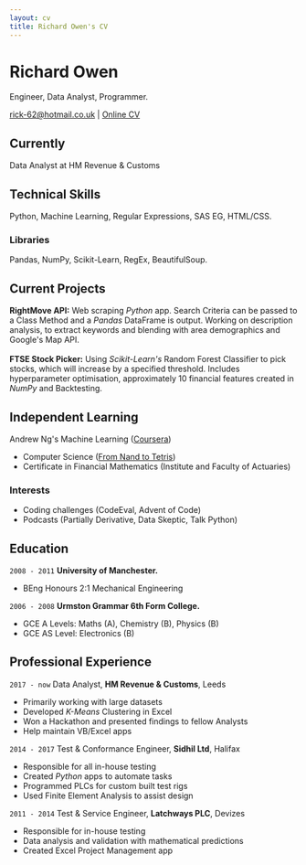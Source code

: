 ```yaml
---
layout: cv
title: Richard Owen's CV
---
```

# Richard Owen
Engineer, Data Analyst, Programmer.

<div id="webaddress">
<a href="rick-62@hotmail.co.uk">rick-62@hotmail.co.uk</a>
  | <a href="https://rick-62.github.io/markdown-cv/">Online CV</a>
</div>


## Currently

Data Analyst at HM Revenue & Customs

## Technical Skills

Python, Machine Learning, Regular Expressions, SAS EG, HTML/CSS.

### Libraries

Pandas, NumPy, Scikit-Learn, RegEx, BeautifulSoup.

## Current Projects

**RightMove API:** 
Web scraping <em>Python</em> app. Search Criteria can be passed to a Class Method and a <i>Pandas</i> DataFrame is output. Working on description analysis, to extract keywords and blending with area demographics and Google's Map API.
<br><br>
**FTSE Stock Picker:** 
Using <i>Scikit-Learn's</i> Random Forest Classifier to pick stocks, which will increase by a specified threshold. Includes hyperparameter optimisation, approximately 10 financial features created in <i>NumPy</i> and Backtesting. 

## Independent Learning

Andrew Ng's Machine Learning ([Coursera](https://www.coursera.org/learn/machine-learning))
* Computer Science ([From Nand to Tetris](http://nand2tetris.org/))
* Certificate in Financial Mathematics (Institute and Faculty of Actuaries)

### Interests
* Coding challenges (CodeEval, Advent of Code)
* Podcasts (Partially Derivative, Data Skeptic, Talk Python)

## Education

`2008 - 2011`
__University of Manchester.__

- BEng Honours 2:1 Mechanical Engineering

`2006 - 2008`
__Urmston Grammar 6th Form College.__

- GCE A Levels: Maths (A), Chemistry (B), Physics (B)
- GCE AS Level: Electronics (B)

## Professional Experience

`2017 - now`
Data Analyst, __HM Revenue & Customs__, Leeds

* Primarily working with large datasets
* Developed <i>K-Means</i> Clustering in Excel
* Won a Hackathon and presented findings to fellow Analysts
* Help maintain VB/Excel apps

`2014 - 2017`
Test & Conformance Engineer, __Sidhil Ltd__, Halifax

* Responsible for all in-house testing
* Created <i>Python</i> apps to automate tasks
* Programmed PLCs for custom built test rigs
* Used Finite Element Analysis to assist design

`2011 - 2014`
Test & Service Engineer, __Latchways PLC__, Devizes

* Responsible for in-house testing
* Data analysis and validation with mathematical predictions
* Created Excel Project Management app

<!-- ### Footer

Last updated: Jan 2018 -->


